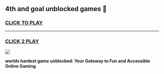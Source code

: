 
## 4th and goal unblocked games 👋
<h3>
<a href="https://premium.freeplayer.one?title=4th_and_goal_unblocked_games&ref=13F">CLICK TO PLAY</a></h3>
<hr>

<h3>
<a href="https://premium.freeplayer.one?title=4th_and_goal_unblocked_games&ref=13F">CLICK 2 PLAY</a>
  
</h3>

<a href="https://premium.freeplayer.one?title=4th_and_goal_unblocked_games&ref=12F/"><img src="https://clearcache.store/games.png"></a>


**worlds hardest game unblocked: Your Gateway to Fun and Accessible Online Gaming**
